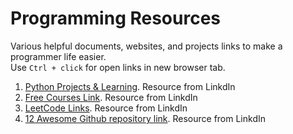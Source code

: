 # Programming Resources
Various helpful documents, websites, and projects links to make a programmer life easier.  
Use ```Ctrl + click``` for open links in new browser tab.

1. [Python Projects & Learning](./pythonResources.md). Resource from LinkdIn
2. [Free Courses Link](./freeCourses.md). Resource from LinkdIn
3. [LeetCode Links](./leetcodeLinks.md). Resource from LinkdIn
4. [12 Awesome Github repository link](./12AwesomeGithubRepo.md). Resource from LinkdIn
